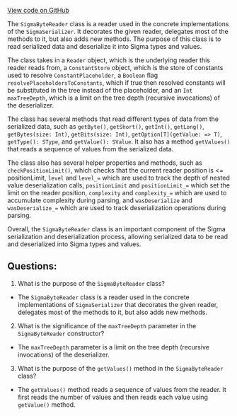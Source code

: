 [View code on GitHub](sigmastate-interpreterhttps://github.com/ScorexFoundation/sigmastate-interpreter/interpreter/shared/src/main/scala/sigmastate/utils/SigmaByteReader.scala)

The `SigmaByteReader` class is a reader used in the concrete implementations of the `SigmaSerializer`. It decorates the given reader, delegates most of the methods to it, but also adds new methods. The purpose of this class is to read serialized data and deserialize it into Sigma types and values. 

The class takes in a `Reader` object, which is the underlying reader this reader reads from, a `ConstantStore` object, which is the store of constants used to resolve `ConstantPlaceholder`, a `Boolean` flag `resolvePlaceholdersToConstants`, which if true then resolved constants will be substituted in the tree instead of the placeholder, and an `Int` `maxTreeDepth`, which is a limit on the tree depth (recursive invocations) of the deserializer.

The class has several methods that read different types of data from the serialized data, such as `getByte()`, `getShort()`, `getInt()`, `getLong()`, `getBytes(size: Int)`, `getBits(size: Int)`, `getOption[T](getValue: => T)`, `getType(): SType`, and `getValue(): SValue`. It also has a method `getValues()` that reads a sequence of values from the serialized data.

The class also has several helper properties and methods, such as `checkPositionLimit()`, which checks that the current reader position is <= positionLimit, `level` and `level_=` which are used to track the depth of nested value deserialization calls, `positionLimit` and `positionLimit_=` which set the limit on the reader position, `complexity` and `complexity_=` which are used to accumulate complexity during parsing, and `wasDeserialize` and `wasDeserialize_=` which are used to track deserialization operations during parsing.

Overall, the `SigmaByteReader` class is an important component of the Sigma serialization and deserialization process, allowing serialized data to be read and deserialized into Sigma types and values.
## Questions: 
 1. What is the purpose of the `SigmaByteReader` class?
- The `SigmaByteReader` class is a reader used in the concrete implementations of `SigmaSerializer` that decorates the given reader, delegates most of the methods to it, but also adds new methods.

2. What is the significance of the `maxTreeDepth` parameter in the `SigmaByteReader` constructor?
- The `maxTreeDepth` parameter is a limit on the tree depth (recursive invocations) of the deserializer.

3. What is the purpose of the `getValues()` method in the `SigmaByteReader` class?
- The `getValues()` method reads a sequence of values from the reader. It first reads the number of values and then reads each value using `getValue()` method.